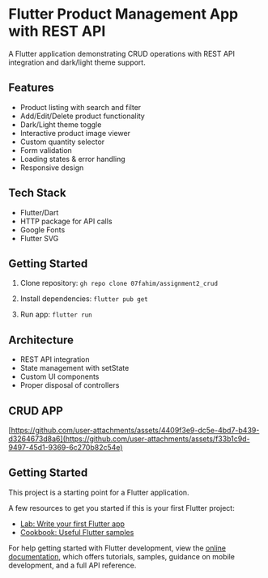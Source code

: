 # Flutter Product Management App with REST API

A Flutter application demonstrating CRUD operations with REST API integration and dark/light theme support.

## Features
- Product listing with search and filter
- Add/Edit/Delete product functionality 
- Dark/Light theme toggle
- Interactive product image viewer
- Custom quantity selector
- Form validation
- Loading states & error handling
- Responsive design

## Tech Stack
- Flutter/Dart
- HTTP package for API calls
- Google Fonts
- Flutter SVG

## Getting Started

1. Clone repository:
```gh repo clone 07fahim/assignment2_crud```

2. Install dependencies:
```flutter pub get```

3. Run app:
```flutter run```

## Architecture
- REST API integration 
- State management with setState
- Custom UI components
- Proper disposal of controllers
## CRUD APP
[https://github.com/user-attachments/assets/4409f3e9-dc5e-4bd7-b439-d3264673d8a6](https://github.com/user-attachments/assets/f33b1c9d-9497-45d1-9369-6c270b82c54e)



## Getting Started

This project is a starting point for a Flutter application.

A few resources to get you started if this is your first Flutter project:

- [Lab: Write your first Flutter app](https://docs.flutter.dev/get-started/codelab)
- [Cookbook: Useful Flutter samples](https://docs.flutter.dev/cookbook)

For help getting started with Flutter development, view the
[online documentation](https://docs.flutter.dev/), which offers tutorials,
samples, guidance on mobile development, and a full API reference.
